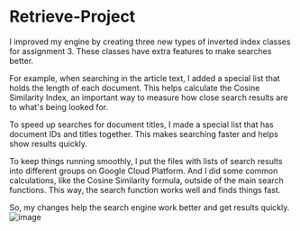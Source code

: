 # Retrieve-Project
I improved my engine by creating three new types of inverted index classes for assignment 3. These classes have extra features to make searches better.

For example, when searching in the article text, I added a special list that holds the length of each document. This helps calculate the Cosine Similarity Index, an important way to measure how close search results are to what's being looked for.

To speed up searches for document titles, I made a special list that has document IDs and titles together. This makes searching faster and helps show results quickly.

To keep things running smoothly, I put the files with lists of search results into different groups on Google Cloud Platform. And I did some common calculations, like the Cosine Similarity formula, outside of the main search functions. This way, the search function works well and finds things fast.

So, my changes help the search engine work better and get results quickly.
![image](https://github.com/NatKat10/Retrieve-Project/assets/82222809/4c78a6f3-8095-4cbe-bff0-ef8481471b6a)
